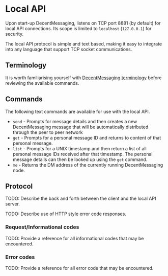 # Local API

Upon start-up DecentMessaging, listens on TCP port 8881 (by default) for local API connections. Its scope is limited to `localhost` (`127.0.0.1`) for security.

The local API protocol is simple and text based, making it easy to integrate into any language that support TCP socket communications.

## Terminology

It is worth familiarising yourself with [DecentMessaging terminology](terminology.md) before reviewing the available commands.

## Commands
 
The following text commands are available for use with the local API.

* `send` - Prompts for message details and then creates a new DecentMessaging message that will be automatically distributed through the peer to peer network
* `get` - Prompts for a personal message ID and returns to content of that personal message. 
* `list` - Prompts for a UNIX timestamp and then return a list of all personal message IDs received after that timestamp. The personal message details can then be looked up using the `get` command.
* `me` - Returns the DM address of the currently running DecentMessaging node.

## Protocol

TODO: Describe the back and forth between the client and the local API server.

TODO: Describe use of HTTP style error code responses.

### Request/Informational codes

TODO: Provide a reference for all informational codes that may be encountered.

### Error codes

TODO: Provide a reference for all error code that may be encountered.